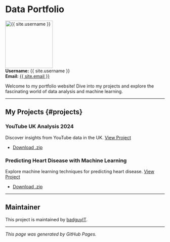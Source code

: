 # Data Portfolio

<div class="avatar-container">
  <img src="{{ site.avatar }}" alt="{{ site.username }}" width="150" height="150">
  <div class="info">
    <strong>Username:</strong> {{ site.username }}<br>
    <strong>Email:</strong> <a href="mailto:{{ site.email }}">{{ site.email }}</a>
  </div>
</div>

Welcome to my portfolio website! Dive into my projects and explore the fascinating world of data analysis and machine learning.

---

## My Projects {#projects}

### YouTube UK Analysis 2024
Discover insights from YouTube data in the UK. [View Project](https://github.com/badguyIT/youtuber_uk)
- [Download .zip](https://github.com/badguyIT/youtuber_uk/archive/refs/heads/main.zip)

### Predicting Heart Disease with Machine Learning
Explore machine learning techniques for predicting heart disease. [View Project](https://github.com/badguyIT/Predicting-Heart-Disease-using-Machine-Learning)
- [Download .zip](https://github.com/badguyIT/Predicting-Heart-Disease-using-Machine-Learning/archive/refs/heads/main.zip)

---


## Maintainer

This project is maintained by [badguyIT](https://github.com/badguyIT).

---

*This page was generated by GitHub Pages.*
